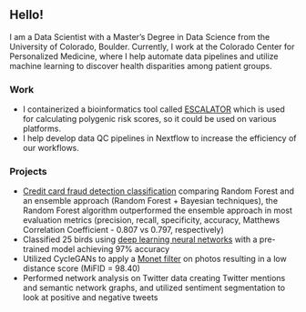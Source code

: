 ## Hello! 

I am a Data Scientist with a Master’s Degree in Data Science from the University of Colorado, Boulder. Currently, I work at the Colorado Center for Personalized Medicine, where I help automate data pipelines and utilize machine learning to discover health disparities among patient groups.

### Work
- I containerized a bioinformatics tool called [ESCALATOR](https://github.com/MatthewFisher126/ESCALATOR) which is used for calculating polygenic risk scores, so it could be used on various platforms.
- I help develop data QC pipelines in Nextflow to increase the efficiency of our workflows.

### Projects
- [Credit card fraud detection classification](https://github.com/MatthewFisher126/data_mining_class/blob/main/credit-card-fraud-project.ipynb) comparing Random Forest and an ensemble approach (Random Forest + Bayesian techniques), the Random Forest algorithm outperformed the ensemble approach in most evaluation metrics (precision, recall, specificity, accuracy, Matthews Correlation Coefficient - 0.807 vs 0.797, respectively)
- Classified 25 birds using [deep learning neural networks](https://github.com/MatthewFisher126/deeplearning_class/blob/main/week6/classify-25-birds.ipynb) with a pre-trained model achieving 97% accuracy
- Utilized CycleGANs to apply a [Monet filter](https://github.com/MatthewFisher126/deeplearning_class/blob/main/week5/GAN_project_Monet_filter.ipynb) on photos resulting in a low distance score (MiFID = 98.40)
- Performed network analysis on Twitter data creating Twitter mentions and semantic network graphs, and utilized sentiment segmentation to look at positive and negative tweets



<!--
**MatthewFisher126/MatthewFisher126** is a ✨ _special_ ✨ repository because its `README.md` (this file) appears on your GitHub profile.

Here are some ideas to get you started:

- 🔭 I’m currently working on ...
- 🌱 I’m currently learning ...
- 👯 I’m looking to collaborate on ...
- 🤔 I’m looking for help with ...
- 💬 Ask me about ...
- 📫 How to reach me: ...
- 😄 Pronouns: ...
- ⚡ Fun fact: ...
-->
